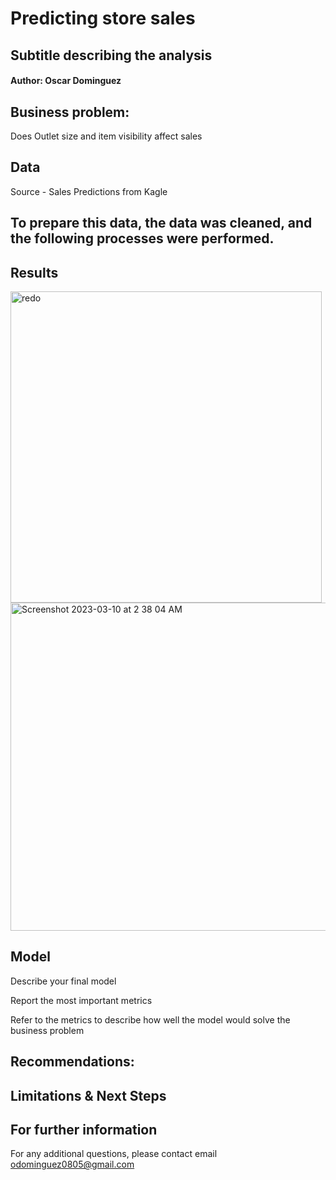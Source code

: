 # Predicting store sales 
## Subtitle describing the analysis

#### Author: Oscar Dominguez

## Business problem:
Does Outlet size and item visibility affect sales

## Data
Source - Sales Predictions from Kagle

## To prepare this data, the data was cleaned, and the following processes were performed.

## Results

<img width="498" alt="redo" src="https://user-images.githubusercontent.com/123289046/224269143-439c30c3-83b6-42a9-bcac-5a5cd150e997.png">

<img width="525" alt="Screenshot 2023-03-10 at 2 38 04 AM" src="https://user-images.githubusercontent.com/123289046/224266212-f0032f52-2385-41fa-ba7e-5d999afd345d.png">

## Model
Describe your final model

Report the most important metrics

Refer to the metrics to describe how well the model would solve the business problem

## Recommendations:

## Limitations & Next Steps

## For further information 
For any additional questions, please contact email odominguez0805@gmail.com

